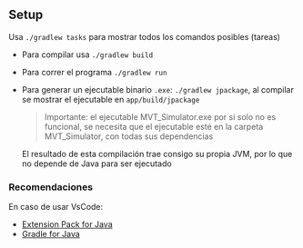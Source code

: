 ## Setup

Usa `./gradlew tasks` para mostrar todos los comandos posibles (tareas)

- Para compilar usa `./gradlew build`
- Para correr el programa `./gradlew run`
- Para generar un ejecutable binario `.exe`: `./gradlew jpackage`, al compilar se mostrar el ejecutable en `app/build/jpackage`
    > Importante: el ejecutable MVT_Simulator.exe por si solo no es funcional, se necesita que el ejecutable esté en la carpeta MVT_Simulator, con todas sus dependencias

    El resultado de esta compilación trae consigo su propia JVM, por lo que no depende de Java para ser ejecutado

### Recomendaciones

En caso de usar VsCode: 
- [Extension Pack for Java](https://marketplace.visualstudio.com/items?itemName=vscjava.vscode-java-pack)
- [Gradle for Java](https://marketplace.visualstudio.com/items?itemName=vscjava.vscode-gradle)


